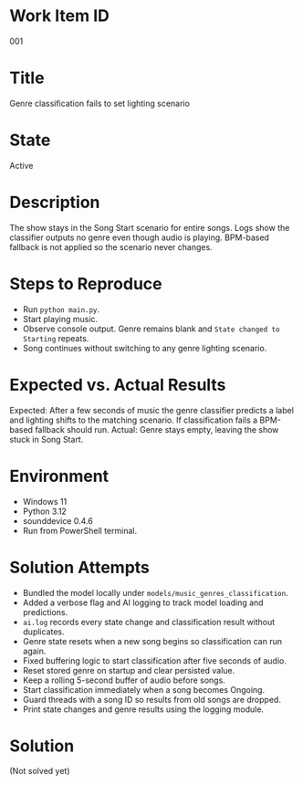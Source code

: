 # Work Item ID
001

# Title
Genre classification fails to set lighting scenario

# State
Active

# Description
The show stays in the Song Start scenario for entire songs. Logs show the
classifier outputs no genre even though audio is playing. BPM-based fallback
is not applied so the scenario never changes.

# Steps to Reproduce
- Run `python main.py`.
- Start playing music.
- Observe console output. Genre remains blank and `State changed to Starting`
  repeats.
- Song continues without switching to any genre lighting scenario.

# Expected vs. Actual Results
Expected: After a few seconds of music the genre classifier predicts a label and
lighting shifts to the matching scenario. If classification fails a BPM-based
fallback should run.
Actual: Genre stays empty, leaving the show stuck in Song Start.

# Environment
- Windows 11
- Python 3.12
- sounddevice 0.4.6
- Run from PowerShell terminal.

# Solution Attempts
- Bundled the model locally under `models/music_genres_classification`.
- Added a verbose flag and AI logging to track model loading and predictions.
- `ai.log` records every state change and classification result without
  duplicates.
- Genre state resets when a new song begins so classification can run again.
- Fixed buffering logic to start classification after five seconds of audio.
- Reset stored genre on startup and clear persisted value.
- Keep a rolling 5-second buffer of audio before songs.
- Start classification immediately when a song becomes Ongoing.
- Guard threads with a song ID so results from old songs are dropped.
- Print state changes and genre results using the logging module.

# Solution
(Not solved yet)
